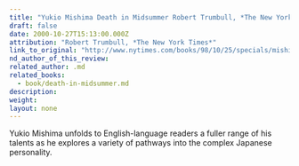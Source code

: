```yaml
---
title: "Yukio Mishima Death in Midsummer Robert Trumbull, *The New York Times*"
draft: false
date: 2000-10-27T15:13:00.000Z
attribution: "Robert Trumbull, *The New York Times*"
link_to_original: "http://www.nytimes.com/books/98/10/25/specials/mishima-midsummer.html"
nd_author_of_this_review:
related_author: .md
related_books:
  - book/death-in-midsummer.md
description:
weight:
layout: none
---
```

Yukio Mishima unfolds to English-language readers a fuller range of his talents as he explores a variety of pathways into the complex Japanese personality.

